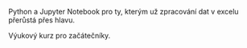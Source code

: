 Python a Jupyter Notebook pro ty, kterým už zpracování dat v excelu přerůstá přes hlavu.

Výukový kurz pro začátečníky.



